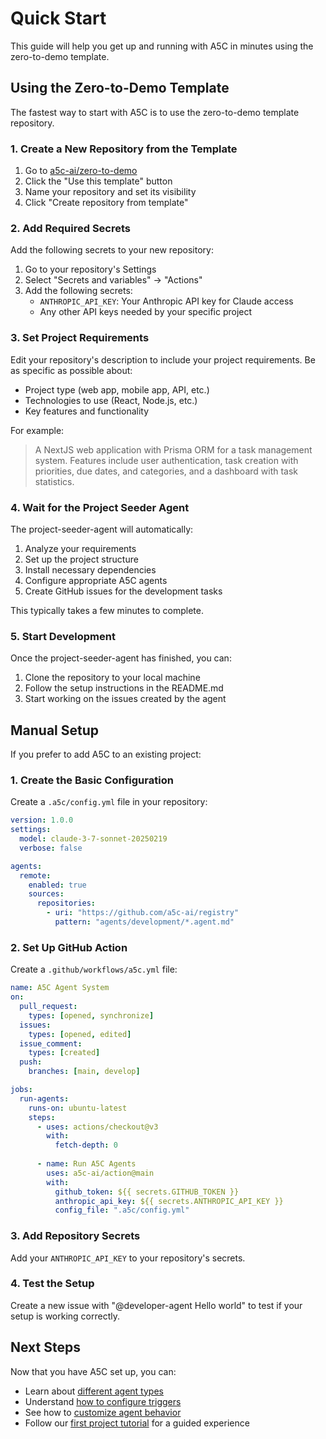 # Quick Start

This guide will help you get up and running with A5C in minutes using the zero-to-demo template.

## Using the Zero-to-Demo Template

The fastest way to start with A5C is to use the zero-to-demo template repository.

### 1. Create a New Repository from the Template

1. Go to [a5c-ai/zero-to-demo](https://github.com/a5c-ai/zero-to-demo)
2. Click the "Use this template" button
3. Name your repository and set its visibility
4. Click "Create repository from template"

### 2. Add Required Secrets

Add the following secrets to your new repository:

1. Go to your repository's Settings
2. Select "Secrets and variables" → "Actions"
3. Add the following secrets:
   - `ANTHROPIC_API_KEY`: Your Anthropic API key for Claude access
   - Any other API keys needed by your specific project

### 3. Set Project Requirements

Edit your repository's description to include your project requirements. Be as specific as possible about:

- Project type (web app, mobile app, API, etc.)
- Technologies to use (React, Node.js, etc.)
- Key features and functionality

For example:
> A NextJS web application with Prisma ORM for a task management system. Features include user authentication, task creation with priorities, due dates, and categories, and a dashboard with task statistics.

### 4. Wait for the Project Seeder Agent

The project-seeder-agent will automatically:

1. Analyze your requirements
2. Set up the project structure
3. Install necessary dependencies
4. Configure appropriate A5C agents
5. Create GitHub issues for the development tasks

This typically takes a few minutes to complete.

### 5. Start Development

Once the project-seeder-agent has finished, you can:

1. Clone the repository to your local machine
2. Follow the setup instructions in the README.md
3. Start working on the issues created by the agent

## Manual Setup

If you prefer to add A5C to an existing project:

### 1. Create the Basic Configuration

Create a `.a5c/config.yml` file in your repository:

```yaml
version: 1.0.0
settings:
  model: claude-3-7-sonnet-20250219
  verbose: false

agents:
  remote:
    enabled: true
    sources:
      repositories:
        - uri: "https://github.com/a5c-ai/registry"
          pattern: "agents/development/*.agent.md"
```

### 2. Set Up GitHub Action

Create a `.github/workflows/a5c.yml` file:

```yaml
name: A5C Agent System
on:
  pull_request:
    types: [opened, synchronize]
  issues:
    types: [opened, edited]
  issue_comment:
    types: [created]
  push:
    branches: [main, develop]

jobs:
  run-agents:
    runs-on: ubuntu-latest
    steps:
      - uses: actions/checkout@v3
        with:
          fetch-depth: 0
      
      - name: Run A5C Agents
        uses: a5c-ai/action@main
        with:
          github_token: ${{ secrets.GITHUB_TOKEN }}
          anthropic_api_key: ${{ secrets.ANTHROPIC_API_KEY }}
          config_file: ".a5c/config.yml"
```

### 3. Add Repository Secrets

Add your `ANTHROPIC_API_KEY` to your repository's secrets.

### 4. Test the Setup

Create a new issue with "@developer-agent Hello world" to test if your setup is working correctly.

## Next Steps

Now that you have A5C set up, you can:

- Learn about [different agent types](../concepts/agents.md)
- Understand [how to configure triggers](../concepts/triggers.md)
- See how to [customize agent behavior](../guides/customizing-agent-behavior.md)
- Follow our [first project tutorial](first-project.md) for a guided experience